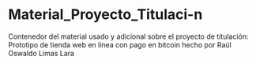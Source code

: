 # Material_Proyecto_Titulaci-n
Contenedor del material usado y adicional sobre el proyecto de titulación: Prototipo de tienda web en linea con pago en bitcoin hecho por Raúl Oswaldo Limas Lara
